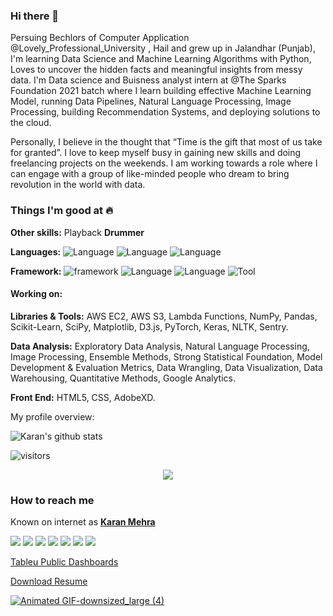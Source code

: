 ### Hi there  👋

Persuing Bechlors of Computer Application @Lovely_Professional_University , Hail and grew up in Jalandhar (Punjab), I'm learning Data Science and Machine Learning Algorithms with Python, Loves to uncover the hidden facts and meaningful insights from messy data. I'm Data science and Buisness analyst intern at @The Sparks Foundation 2021 batch where I learn building effective Machine Learning Model, running Data Pipelines, Natural Language Processing, Image Processing, building Recommendation Systems, and deploying solutions to the cloud.

Personally, I believe in the thought that “Time is the gift that most of us take for granted”. I love to keep myself busy in gaining new skills and doing freelancing projects on the weekends.
I am working towards a role where I can engage with a group of like-minded people who dream to bring revolution in the world with data.


### Things I'm good at :fire:
**Other skills:**  Playback __Drummer__

**Languages:**  ![Language](https://img.shields.io/badge/Python-brightgreen.svg) ![Language](https://img.shields.io/badge/HTML-brightgreen.svg) ![Language](https://img.shields.io/badge/CSS-brightgreen.svg) 

**Framework:** ![framework](https://img.shields.io/badge/Flask-orange.svg) ![Language](https://img.shields.io/badge/Bootstrap4-orange.svg) ![Language](https://img.shields.io/badge/JupyterNotebook-orange.svg)   ![Tool](https://img.shields.io/badge/Tableu-white.svg)

#### Working on:
**Libraries & Tools:** AWS EC2, AWS S3, Lambda Functions, NumPy, Pandas, Scikit-Learn, SciPy, Matplotlib, D3.js, PyTorch, Keras, NLTK, Sentry.

**Data Analysis:** Exploratory Data Analysis, Natural Language Processing, Image Processing, Ensemble Methods, Strong Statistical Foundation, Model Development & Evaluation Metrics, Data Wrangling, Data Visualization, Data Warehousing, Quantitative Methods, Google Analytics.

**Front End:** HTML5, CSS, AdobeXD.

<div><p>My profile overview: </p></div>

![Karan's github stats](https://github-readme-stats.vercel.app/api?username=Karanmehra7107&show_icons=true)

 ![visitors](https://visitor-badge.laobi.icu/badge?page_id=Karanmehra7107.Karanmehra7107)


<p align='center'>
    <img src="https://github-readme-stats.vercel.app/api/top-langs/?username=Karanmehra7107=true&title_color=ffffff&icon_color=2A75CF&text_color=daf7dc&bg_color=191919">
</p>



### How to reach me
Known on internet as [**Karan Mehra**](https://github.com/Karanmehra7107/Front-End-UI-Interface/files/5042291/KaranMehra.pdf)




[<img target="_blank" src="https://img.icons8.com/cotton/64/000000/whatsapp--v4.png"/>](https://wa.me/918146287107) [<img target="_blank" src="https://img.icons8.com/doodle/64/000000/linkedin-circled.png"/>](https://www.linkedin.com/in/karanmehra786/) [<img target="_blank" src="https://img.icons8.com/dusk/64/000000/domain.png"/>](https://karanmehra7107.github.io/My-Portfolio/index.html) [<img src="https://img.icons8.com/dusk/64/000000/medium-new.png"/>](https://medium.com/@karankmehra8146287107)  [<img src="https://img.icons8.com/dusk/64/000000/instagram.png"/>](https://www.instagram.com/mehra_karan_/)
[<img src="https://img.icons8.com/dusk/64/000000/facebook.png"/>](https://www.facebook.com/jaimahakalkaran/)  [<img src="https://img.icons8.com/dusk/64/000000/twitter.png"/>](https://twitter.com/Karanme21095004)  


[Tableu Public Dashboards](https://public.tableau.com/profile/karan6916#!/)


[Download Resume](https://github.com/Karanmehra7107/Books-Review-MERN/files/5776066/karanMehra.pdf)












  
[![Animated GIF-downsized_large (4)](https://user-images.githubusercontent.com/62024355/87348913-21f77d80-c573-11ea-9297-ba7acdf5a9e0.gif)]([KaranMehra.pdf][KaranMehra.pdf](https://github.com/Karanmehra7107/Bootstrap-cap916/files/5042263/KaranMehra.pdf)
)

